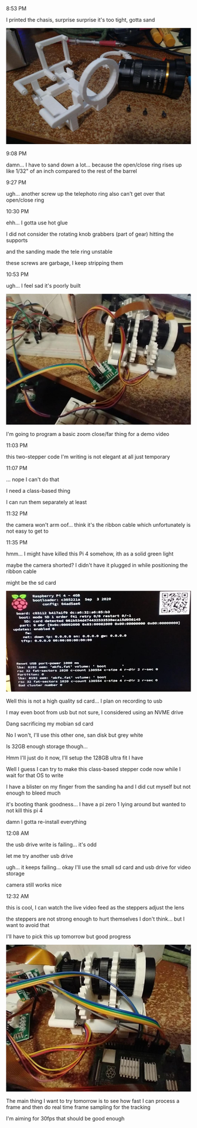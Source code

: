 8:53 PM

I printed the chasis, surprise surprise it's too tight, gotta sand

<img src="./images/print.JPG"/>

9:08 PM

damn... I have to sand down a lot... because the open/close ring rises up like 1/32" of an inch compared to the rest of the barrel

9:27 PM

ugh... another screw up the telephoto ring also can't get over that open/close ring

10:30 PM

ehh... I gotta use hot glue

I did not consider the rotating knob grabbers (part of gear) hitting the supports

and the sanding made the tele ring unstable

these screws are garbage, I keep stripping them

10:53 PM

ugh... I feel sad it's poorly built

<img src="./images/assembled.JPG"/>

I'm going to program a basic zoom close/far thing for a demo video

11:03 PM

this two-stepper code I'm writing is not elegant at all just temporary

11:07 PM

... nope I can't do that

I need a class-based thing

I can run them separately at least

11:32 PM

the camera won't arm oof... think it's the ribbon cable which unfortunately is not easy to get to

11:35 PM

hmm... I might have killed this Pi 4 somehow, ith as a solid green light

maybe the camera shorted? I didn't have it plugged in while positioning the ribbon cable

might be the sd card

<img src="./images/sd-card-died.JPG"/>

Well this is not a high quality sd card... I plan on recording to usb

I may even boot from usb but not sure, I considered using an NVME drive

Dang sacrificing my mobian sd card

No I won't, I'll use this other one, san disk but grey white

Is 32GB enough storage though...

Hmm I'll just do it now, I'll setup the 128GB ultra fit I have

Well I guess I can try to make this class-based stepper code now while I wait for that OS to write

I have a blister on my finger from the sanding ha and I did cut myself but not enough to bleed much

it's booting thank goodness... I have a pi zero 1 lying around but wanted to not kill this pi 4

damn I gotta re-install everything

12:08 AM

the usb drive write is failing... it's odd

let me try another usb drive

ugh... it keeps failing... okay I'll use the small sd card and usb drive for video storage

camera still works nice

12:32 AM

this is cool, I can watch the live video feed as the steppers adjust the lens

the steppers are not strong enough to hurt themselves I don't think... but I want to avoid that

I'll have to pick this up tomorrow but good progress

<img src="./images/first-assembly.JPG"/>

The main thing I want to try tomorrow is to see how fast I can process a frame and then do real time frame sampling for the tracking

I'm aiming for 30fps that should be good enough
